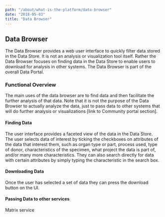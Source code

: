 ```yaml
---
path: "/about/what-is-the-platform/data-browser"
date: "2018-05-03"
title: "Data Browser"
---
```


## Data Browser
The Data Browser provides a web user interface to quickly filter data stored in the Data Store.  It is not an analysis or visualization tool itself. Rather the Data Browser focuses on finding data in the Data Store to enable users to download for analysis in other systems. The Data Browser is part of the overall Data Portal.

### Functional Overview
The main uses of the data browser are to find data and then facilitate the further analysis of that data. Note that it is not the purpose of the Data Browser to actually analyze the data, just to pass data to other systems that will do further analysis or visualizations [link to Community portal section]. 

#### Finding Data
The user interface provides a faceted view of the data in the Data Store. The user selects data of interest by ticking the checkboxes on attributes of the data that interest them, such as organ type or part, process used, type of donor, characteristics of the specimen, what project the data is part of, and/or many more characteristics. They can also search directly for data with certain attributes by simply typing the characteristic in the search box.

#### Downloading Data
Once the user has selected a set of data they can press the download button on the UI.

#### Passing Data to other services
Matrix service

